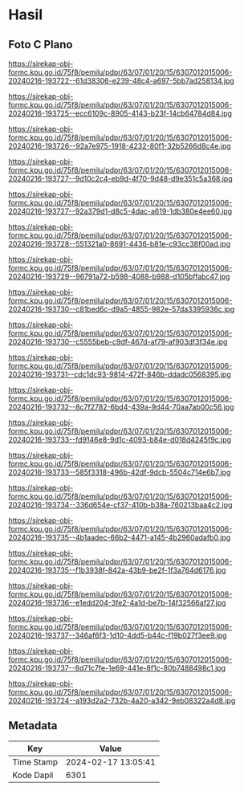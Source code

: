 # Hasil

## Foto C Plano

https://sirekap-obj-formc.kpu.go.id/75f8/pemilu/pdpr/63/07/01/20/15/6307012015006-20240216-193722--61d38306-e239-48c4-a697-5bb7ad258134.jpg

https://sirekap-obj-formc.kpu.go.id/75f8/pemilu/pdpr/63/07/01/20/15/6307012015006-20240216-193725--ecc6109c-8905-4143-b23f-14cb64784d84.jpg

https://sirekap-obj-formc.kpu.go.id/75f8/pemilu/pdpr/63/07/01/20/15/6307012015006-20240216-193726--92a7e975-1918-4232-80f1-32b5266d8c4e.jpg

https://sirekap-obj-formc.kpu.go.id/75f8/pemilu/pdpr/63/07/01/20/15/6307012015006-20240216-193727--9d10c2c4-eb9d-4f70-9d48-d9e351c5a368.jpg

https://sirekap-obj-formc.kpu.go.id/75f8/pemilu/pdpr/63/07/01/20/15/6307012015006-20240216-193727--92a379d1-d8c5-4dac-a619-1db380e4ee60.jpg

https://sirekap-obj-formc.kpu.go.id/75f8/pemilu/pdpr/63/07/01/20/15/6307012015006-20240216-193728--551321a0-8691-4436-b81e-c93cc38f00ad.jpg

https://sirekap-obj-formc.kpu.go.id/75f8/pemilu/pdpr/63/07/01/20/15/6307012015006-20240216-193729--96791a72-b598-4088-b988-d105bffabc47.jpg

https://sirekap-obj-formc.kpu.go.id/75f8/pemilu/pdpr/63/07/01/20/15/6307012015006-20240216-193730--c81bed6c-d9a5-4855-982e-57da3395936c.jpg

https://sirekap-obj-formc.kpu.go.id/75f8/pemilu/pdpr/63/07/01/20/15/6307012015006-20240216-193730--c5555beb-c9df-467d-af79-af903df3f34e.jpg

https://sirekap-obj-formc.kpu.go.id/75f8/pemilu/pdpr/63/07/01/20/15/6307012015006-20240216-193731--cdc1dc93-9814-472f-846b-ddadc0568395.jpg

https://sirekap-obj-formc.kpu.go.id/75f8/pemilu/pdpr/63/07/01/20/15/6307012015006-20240216-193732--8c7f2782-6bd4-439a-9d44-70aa7ab00c56.jpg

https://sirekap-obj-formc.kpu.go.id/75f8/pemilu/pdpr/63/07/01/20/15/6307012015006-20240216-193733--fd9146e8-9d1c-4093-b84e-d018d4245f9c.jpg

https://sirekap-obj-formc.kpu.go.id/75f8/pemilu/pdpr/63/07/01/20/15/6307012015006-20240216-193733--585f3318-496b-42df-9dcb-5504c714e6b7.jpg

https://sirekap-obj-formc.kpu.go.id/75f8/pemilu/pdpr/63/07/01/20/15/6307012015006-20240216-193734--336d654e-cf37-410b-b38a-760213baa4c2.jpg

https://sirekap-obj-formc.kpu.go.id/75f8/pemilu/pdpr/63/07/01/20/15/6307012015006-20240216-193735--4b1aadec-66b2-4471-a145-4b2960adafb0.jpg

https://sirekap-obj-formc.kpu.go.id/75f8/pemilu/pdpr/63/07/01/20/15/6307012015006-20240216-193735--f1b3938f-842a-43b9-be2f-1f3a764d6176.jpg

https://sirekap-obj-formc.kpu.go.id/75f8/pemilu/pdpr/63/07/01/20/15/6307012015006-20240216-193736--e1edd204-3fe2-4a1d-be7b-14f32566af27.jpg

https://sirekap-obj-formc.kpu.go.id/75f8/pemilu/pdpr/63/07/01/20/15/6307012015006-20240216-193737--346af6f3-1d10-4dd5-b44c-f19b027f3ee9.jpg

https://sirekap-obj-formc.kpu.go.id/75f8/pemilu/pdpr/63/07/01/20/15/6307012015006-20240216-193737--8d71c7fe-1e69-441e-8f1c-80b7488498c1.jpg

https://sirekap-obj-formc.kpu.go.id/75f8/pemilu/pdpr/63/07/01/20/15/6307012015006-20240216-193724--a193d2a2-732b-4a20-a342-9eb08322a4d8.jpg


## Metadata

| Key        | Value               |
| ---------- | ------------------- |
| Time Stamp | 2024-02-17 13:05:41 |
| Kode Dapil | 6301                |



